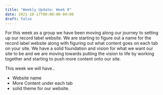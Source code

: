 ```yaml
---
title: "Weekly Update: Week 8"
date: 2021-10-17T00:00:00-04:00
draft: false
---
```


For this week as a group we have been moving along our journey to setting up our record label website. We are starting to figure out a name for the record label 
website along with figuring out what content goes on each tab on your site. We have a solid foundation and vision for what we want our site to be and we are 
moving towards putting the vision to life by working together and starting to push more content onto our site.

This week we will have..

- Website name
- More Content under each tab
- solid theme for our website.
